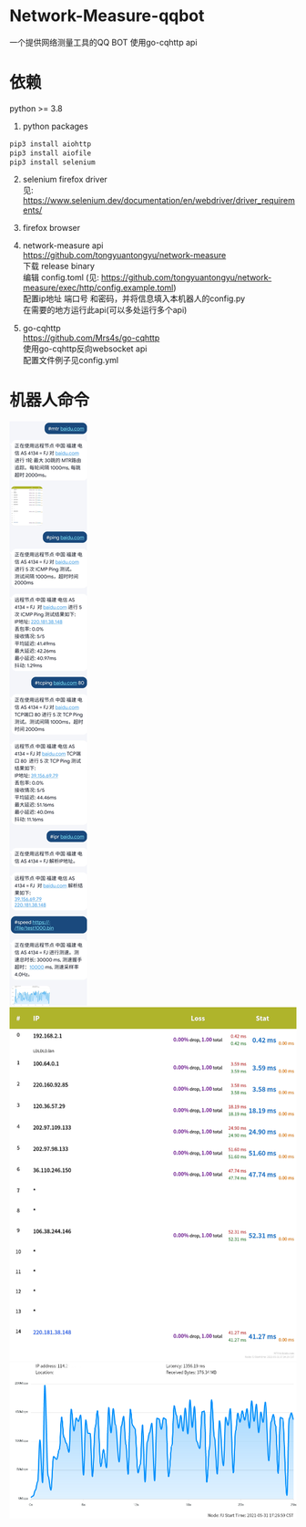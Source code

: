 # Network-Measure-qqbot
一个提供网络测量工具的QQ BOT
使用go-cqhttp api

# 依赖
python >= 3.8

1. python packages
```
pip3 install aiohttp
pip3 install aiofile
pip3 install selenium
```

2. selenium firefox driver  
见: https://www.selenium.dev/documentation/en/webdriver/driver_requirements/  

3. firefox browser  

4. network-measure api  
https://github.com/tongyuantongyu/network-measure  
下载 release binary  
编辑 config.toml (见: https://github.com/tongyuantongyu/network-measure/exec/http/config.example.toml)  
配置ip地址 端口号 和密码，并将信息填入本机器人的config.py  
在需要的地方运行此api(可以多处运行多个api)  

5. go-cqhttp  
https://github.com/Mrs4s/go-cqhttp  
使用go-cqhttp反向websocket api  
配置文件例子见config.yml  

# 机器人命令  
![image](https://github.com/LDLDL/Network-Measure-qqbot/blob/main/mdpic/command.jpg)  
![image](https://github.com/LDLDL/Network-Measure-qqbot/blob/main/mdpic/mtr.png)  
![image](https://github.com/LDLDL/Network-Measure-qqbot/blob/main/mdpic/speed.png)  
